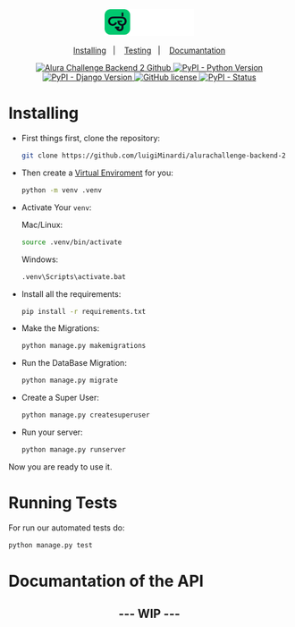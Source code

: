 <div align="center">
   <a href="https://github.com/alura-challenges/challenge-back-end">
    <img  src="https://raw.githubusercontent.com/luigiMinardi/alurachallenge-backend/7a2de4fd13d827d8b5bbde9a77d5a42e380cc25f/.github/challenges-logo.svg" alt="Alura Challenges" width="160px">
  </a>
</div>
<p align="center">
  <a href="#installing">Installing</a>&nbsp;&nbsp;&nbsp;|&nbsp;&nbsp;&nbsp;
  <a href="#running-tests">Testing</a>&nbsp;&nbsp;&nbsp;|&nbsp;&nbsp;&nbsp;
  <a href="#documantation-of-the-api">Documantation</a>
</p>
<div align="center">
  <a href="https://github.com/alura-challenges/challengebackend2">
    <img alt="Alura Challenge Backend 2 Github" src="https://img.shields.io/badge/Alura-Challenge%20Backend%202-%2300C86F">
  </a>
  <a href="https://www.python.org/downloads/">
    <img alt="PyPI - Python Version" src="https://img.shields.io/pypi/pyversions/djangorestframework?color=%2300C86F">
  </a>
  <a href="https://www.django-rest-framework.org/#requirements">
    <img alt="PyPI - Django Version" src="https://img.shields.io/pypi/djversions/djangorestframework?color=%2300C86F">
  </a>
  <a href="./LICENSE">
    <img alt="GitHub license" src="https://img.shields.io/badge/license-MIT-%2300C86F">
  </a>
  <a href="https://pypi.org/project/djangorestframework/">
    <img alt="PyPI - Status" src="https://img.shields.io/pypi/status/djangorestframework">
  </a>
</div>

# Installing

* First things first, clone the repository:

  ```bash
  git clone https://github.com/luigiMinardi/alurachallenge-backend-2
  ```

* Then create a [Virtual Enviroment](https://outline.com/HaJ3zA) for you:

  ```bash
  python -m venv .venv
  ```
  
* Activate Your `venv`:

  Mac/Linux:
  ```bash
  source .venv/bin/activate 
  ```
  Windows:
  ```cmd
  .venv\Scripts\activate.bat
  ```

* Install all the requirements:

  ```bash
  pip install -r requirements.txt
  ```

* Make the Migrations:

  ```bash
  python manage.py makemigrations
  ```

* Run the DataBase Migration:

  ```bash
  python manage.py migrate
  ```

* Create a Super User:
  ```bash
  python manage.py createsuperuser
  ```

* Run your server:

  ```bash
  python manage.py runserver
  ```

Now you are ready to use it.


# Running Tests

For run our automated tests do:

```bash
python manage.py test
```

# Documantation of the API

<div align="center">

## --- WIP ---
</div>